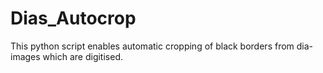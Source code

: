 # Dias_Autocrop
This python script enables automatic cropping of black borders from dia-images which are digitised. 
